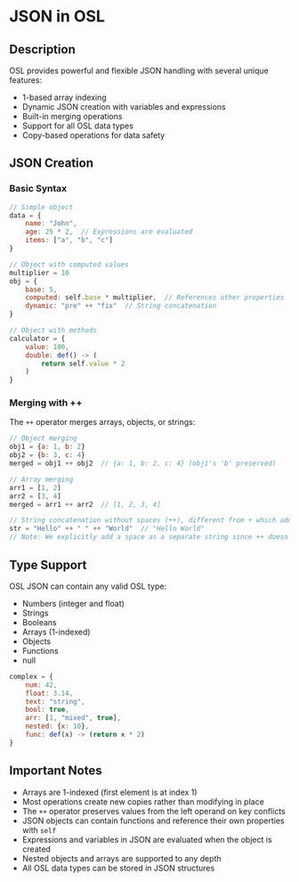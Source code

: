 # JSON in OSL

## Description

OSL provides powerful and flexible JSON handling with several unique features:

- 1-based array indexing
- Dynamic JSON creation with variables and expressions
- Built-in merging operations
- Support for all OSL data types
- Copy-based operations for data safety

## JSON Creation

### Basic Syntax

```javascript
// Simple object
data = {
    name: "John",
    age: 25 * 2,  // Expressions are evaluated
    items: ["a", "b", "c"]
}

// Object with computed values
multiplier = 10
obj = {
    base: 5,
    computed: self.base * multiplier,  // References other properties
    dynamic: "pre" ++ "fix"  // String concatenation
}

// Object with methods
calculator = {
    value: 100,
    double: def() -> (
        return self.value * 2
    )
}
```

### Merging with ++

The `++` operator merges arrays, objects, or strings:

```javascript
// Object merging
obj1 = {a: 1, b: 2}
obj2 = {b: 3, c: 4}
merged = obj1 ++ obj2  // {a: 1, b: 2, c: 4} (obj1's 'b' preserved)

// Array merging
arr1 = [1, 2]
arr2 = [3, 4]
merged = arr1 ++ arr2  // [1, 2, 3, 4]

// String concatenation without spaces (++), different from + which adds spaces
str = "Hello" ++ " " ++ "World"  // "Hello World"
// Note: We explicitly add a space as a separate string since ++ doesn't add spaces
```

## Type Support

OSL JSON can contain any valid OSL type:

- Numbers (integer and float)
- Strings
- Booleans
- Arrays (1-indexed)
- Objects
- Functions
- null

```javascript
complex = {
    num: 42,
    float: 3.14,
    text: "string",
    bool: true,
    arr: [1, "mixed", true],
    nested: {x: 10},
    func: def(x) -> (return x * 2)
}
```

## Important Notes

- Arrays are 1-indexed (first element is at index 1)
- Most operations create new copies rather than modifying in place
- The `++` operator preserves values from the left operand on key conflicts
- JSON objects can contain functions and reference their own properties with `self`
- Expressions and variables in JSON are evaluated when the object is created
- Nested objects and arrays are supported to any depth
- All OSL data types can be stored in JSON structures
